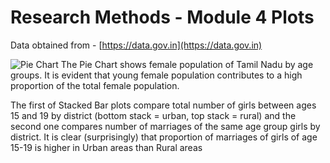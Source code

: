 # Research Methods - Module 4 Plots
Data obtained from - [https://data.gov.in](https://data.gov.in)

![Pie Chart](https://github.com/prasannab-iisc/RM_module_4/Pie_Chart_women_population_by_age.png)
The Pie Chart shows female population of Tamil Nadu by age groups. It is evident that young female population contributes to a high proportion of the total female population.

The first of Stacked Bar plots compare total number of girls between ages 15 and 19 by district (bottom stack = urban, top stack = rural) and the second one compares number of marriages of the same age group girls by district. It is clear (surprisingly) that proportion of marriages of girls of age 15-19 is higher in Urban areas than Rural areas
